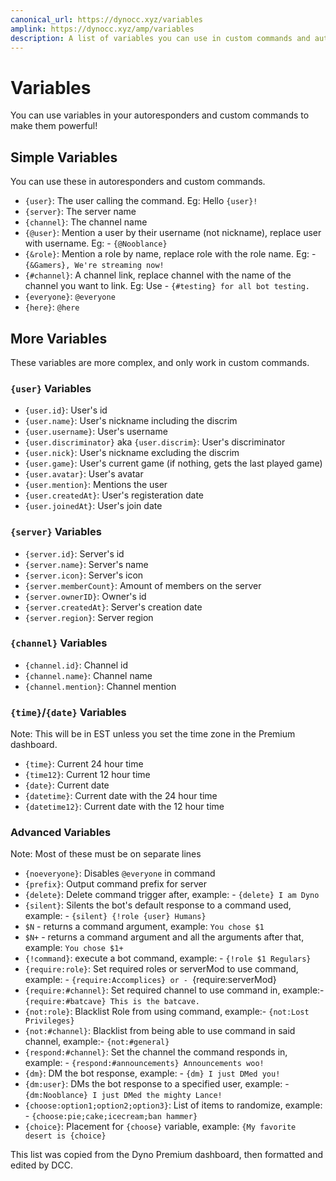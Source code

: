 ```yaml
---
canonical_url: https://dynocc.xyz/variables
amplink: https://dynocc.xyz/amp/variables
description: A list of variables you can use in custom commands and autoresponders for Dyno
---
```


# Variables
You can use variables in your autoresponders and custom commands to make them powerful!

## Simple Variables
You can use these in autoresponders and custom commands.

- `{user}`: The user calling the command. Eg: Hello `{user}!`
- `{server}`: The server name
- `{channel}`:  The channel name
- `{@user}`:  Mention a user by their username (not nickname), replace user with username. Eg: - `{@Nooblance}`
- `{&role}`:  Mention a role by name, replace role with the role name. Eg: - `{&Gamers}, We're streaming now!`
- `{#channel}`:  A channel link, replace channel with the name of the channel you want to link. Eg: Use - `{#testing} for all bot testing.`
- `{everyone}`:  `@everyone`
- `{here}`:  `@here`

## More Variables
These variables are more complex, and only work in custom commands.

### `{user}` Variables
- `{user.id}`:  User's id
- `{user.name}`:  User's nickname including the discrim
- `{user.username}`:  User's username
- `{user.discriminator}` aka `{user.discrim}`:  User's discriminator
- `{user.nick}`:  User's nickname excluding the discrim
- `{user.game}`:  User's current game (if nothing, gets the last played game)
- `{user.avatar}`:  User's avatar
- `{user.mention}`:  Mentions the user
- `{user.createdAt}`:  User's registeration date
- `{user.joinedAt}`:  User's join date

### `{server}` Variables
- `{server.id}`:  Server's id
- `{server.name}`:  Server's name
- `{server.icon}`:  Server's icon
- `{server.memberCount}`:  Amount of members on the server
- `{server.ownerID}`:  Owner's id
- `{server.createdAt}`:  Server's creation date
- `{server.region}`:  Server region

### `{channel}` Variables
- `{channel.id}`:  Channel id
- `{channel.name}`:  Channel name
- `{channel.mention}`:  Channel mention

### `{time}`/`{date}` Variables
Note: This will be in EST unless you set the time zone in the Premium dashboard.

- `{time}`:  Current 24 hour time
- `{time12}`:  Current 12 hour time
- `{date}`:  Current date
- `{datetime}`:  Current date with the 24 hour time
- `{datetime12}`:  Current date with the 12 hour time

### Advanced Variables
Note: Most of these must be on separate lines

- `{noeveryone}`:  Disables `@everyone` in command
- `{prefix}`:  Output command prefix for server
- `{delete}`:  Delete command trigger after, example: - `{delete} I am Dyno`
- `{silent}`:  Silents the bot's default response to a command used, example: - `{silent} {!role {user} Humans}`
- `$N` - returns a command argument, example: `You chose $1`
- `$N+` - returns a command argument and all the arguments after that, example: `You chose $1+`
- `{!command}`:  execute a bot command, example: - `{!role $1 Regulars}`
- `{require:role}`:  Set required roles or serverMod to use command, example: - `{require:Accomplices} or - `{require:serverMod}
- `{require:#channel}`:  Set required channel to use command in, example:- `{require:#batcave} This is the batcave.`
- `{not:role}`:  Blacklist Role from using command, example:- `{not:Lost Privileges}`
- `{not:#channel}`:  Blacklist from being able to use command in said channel, example:- `{not:#general}`
- `{respond:#channel}`:  Set the channel the command responds in, example: - `{respond:#announcements} Announcements woo!`
- `{dm}`:  DM the bot response, example: - `{dm} I just DMed you!`
- `{dm:user}`:  DMs the bot response to a specified user, example: - `{dm:Nooblance} I just DMed the mighty Lance!`
- `{choose:option1;option2;option3}`:  List of items to randomize, example: - `{choose:pie;cake;icecream;ban hammer}`
- `{choice}`:  Placement for `{choose}` variable, example: `{My favorite desert is {choice}`

This list was copied from the Dyno Premium dashboard, then formatted and edited by DCC.
